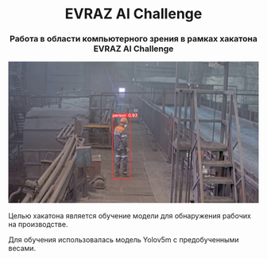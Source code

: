 
# <div align="center">EVRAZ AI Challenge</div>
### <div align="center">Работа в области компьютерного зрения в рамках хакатона EVRAZ AI Challenge</div>
<p align="left"><img width="800" src="./frame.jpg"></p>

Целью хакатона является обучение модели для обнаружения рабочих на производстве.

Для обучения использовалась модель Yolov5m с предобученными весами.
